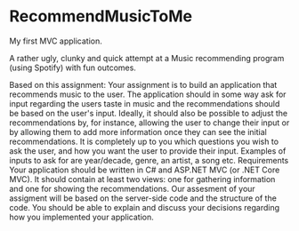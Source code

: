 # RecommendMusicToMe

My first MVC application.  

A rather ugly, clunky and quick attempt at a Music recommending program (using Spotify) with fun outcomes.

Based on this assignment:
Your assignment is to build an application that recommends music to the user. The application should in some way ask for input regarding the users taste in music and the recommendations should be based on the user's input. Ideally, it should also be possible to adjust the recommendations by, for instance, allowing the user to change their input or by allowing them to add more information once they can see the initial recommendations. It is completely up to you which questions you wish to ask the user, and how you want the user to provide their input. Examples of inputs to ask for are year/decade, genre, an artist, a song etc.
Requirements
Your application should be written in C# and ASP.NET MVC (or .NET Core MVC). It should contain at least two views: one for gathering information and one for showing the recommendations. Our assesment of your assigment will be based on the server-side code and the structure of the code. You should be able to explain and discuss your decisions regarding how you implemented your application.
